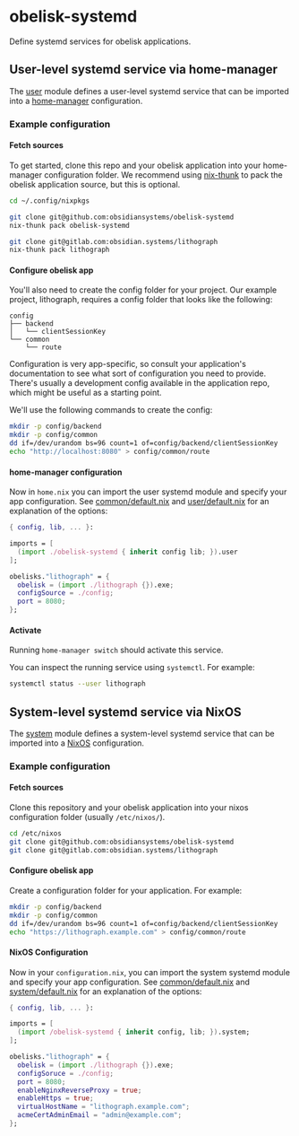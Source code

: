 # obelisk-systemd

Define systemd services for obelisk applications.

## User-level systemd service via home-manager

The [user](user) module defines a user-level systemd service that can be imported into a [home-manager](https://github.com/nix-community/home-manager/blob/master/README.md) configuration.

### Example configuration

#### Fetch sources
To get started, clone this repo and your obelisk application into your home-manager configuration folder. We recommend using [nix-thunk](https://github.com/obsidiansystems/nix-thunk) to pack the obelisk application source, but this is optional.


```bash
cd ~/.config/nixpkgs

git clone git@github.com:obsidiansystems/obelisk-systemd
nix-thunk pack obelisk-systemd

git clone git@gitlab.com:obsidian.systems/lithograph
nix-thunk pack lithograph
```

#### Configure obelisk app

You'll also need to create the config folder for your project. Our example project, lithograph, requires a config folder that looks like the following:

```
config
├── backend
│   └── clientSessionKey
└── common
    └── route
```

Configuration is very app-specific, so consult your application's documentation to see what sort of configuration you need to provide. There's usually a development config available in the application repo, which might be useful as a starting point.

We'll use the following commands to create the config:

```bash
mkdir -p config/backend
mkdir -p config/common
dd if=/dev/urandom bs=96 count=1 of=config/backend/clientSessionKey
echo "http://localhost:8080" > config/common/route
```

#### home-manager configuration

Now in `home.nix` you can import the user systemd module and specify your app configuration. See [common/default.nix](common/default.nix) and [user/default.nix](user/default.nix) for an explanation of the options:

```nix
{ config, lib, ... }:

imports = [
  (import ./obelisk-systemd { inherit config lib; }).user
];

obelisks."lithograph" = {
  obelisk = (import ./lithograph {}).exe;
  configSource = ./config;
  port = 8080;
};
```

#### Activate

Running `home-manager switch` should activate this service.

You can inspect the running service using `systemctl`. For example:

```bash
systemctl status --user lithograph
```

## System-level systemd service via NixOS

The [system](system) module defines a system-level systemd service that can be imported into a [NixOS](https://nixos.org/nixos) configuration.

### Example configuration

#### Fetch sources
Clone this repository and your obelisk application into your nixos configuration folder (usually `/etc/nixos/`).

```bash
cd /etc/nixos
git clone git@github.com:obsidiansystems/obelisk-systemd
git clone git@gitlab.com:obsidian.systems/lithograph
```

#### Configure obelisk app

Create a configuration folder for your application. For example:

```bash
mkdir -p config/backend
mkdir -p config/common
dd if=/dev/urandom bs=96 count=1 of=config/backend/clientSessionKey
echo "https://lithograph.example.com" > config/common/route
```

#### NixOS Configuration

Now in your `configuration.nix`, you can import the system systemd module and specify your app configuration. See [common/default.nix](common/default.nix) and [system/default.nix](system/default.nix) for an explanation of the options:

```nix
{ config, lib, ... }:

imports = [
  (import /obelisk-systemd { inherit config, lib; }).system;
];

obelisks."lithograph" = {
  obelisk = (import ./lithograph {}).exe;
  configSoruce = ./config;
  port = 8080;
  enableNginxReverseProxy = true;
  enableHttps = true;
  virtualHostName = "lithograph.example.com";
  acmeCertAdminEmail = "admin@example.com";
};
```
